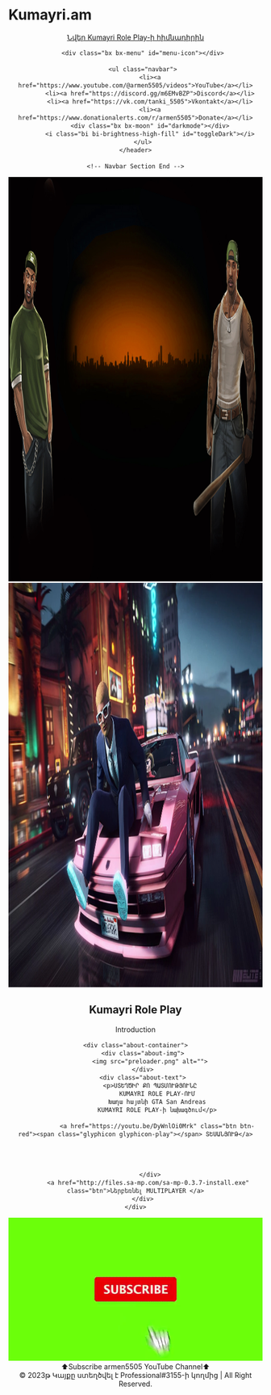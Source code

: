 # Kumayri.am
<!DOCTYPE html>
<html lang="en">
<head>
    <meta charset="UTF-8">
    <meta http-equiv="X-UA-Compatible" content="IE=edge">
    <meta name="viewport" content="width=300px, initial-scale=1.0">
    <title>Նվեր Kumayri Role Play-ի հիմնադիրին</title>
    <link rel="stylesheet" href="index.css">
    <link rel="stylesheet" href="https://cdn.jsdelivr.net/npm/bootstrap-icons@1.3.0/font/bootstrap-icons.css" />
    <link rel="icon" type="image/png" sizes="32x32" href="preloader.png">
</head>
<body>
<!-- Navbar  Section Start -->
    <header>
        <a href="#" class="logo">Նվեր Kumayri Role Play-ի հիմնադիրին</a>
    
        <div class="bx bx-menu" id="menu-icon"></div>
    
        <ul class="navbar">
            <li><a href="https://www.youtube.com/@armen5505/videos">YouTube</a></li>
            <li><a href="https://discord.gg/m6EMvBZP">Discord</a></li>
            <li><a href="https://vk.com/tanki_5505">Vkontakt</a></li>
            <li><a href="https://www.donationalerts.com/r/armen5505">Donate</a></li>
            <div class="bx bx-moon" id="darkmode"></div>
            <i class="bi bi-brightness-high-fill" id="toggleDark"></i>
        </ul>
    </header>

    <!-- Navbar Section End -->
   
    
   
    

<center><img src="Professional.jpg" widht="500px" height="800px"></center>
<center><img src="RP.webp" widht="500px" height="800px"></center>
 <!-- About Section Start -->

 <section class="about" id="about">
    <div class="heading">
        <h2>Kumayri Role Play</h2>
        <span>Introduction</span>
    </div>

    <div class="about-container">
        <div class="about-img">
            <img src="preloader.png" alt="">
        </div>
        <div class="about-text">
            <p>ՍՏԵՂԾԻՐ ՔՈ ՊԱՏՄՈՒԹՅՈՒՆԸ
                KUMAYRI ROLE PLAY-ՈՒՄ
                Խաղա հայտնի GTA San Andreas
                KUMAYRI ROLE PLAY-ի նախագծում</p>

                <a href="https://youtu.be/DyWnlOi0Mrk" class="btn btn-red"><span class="glyphicon glyphicon-play"></span> ՏԵՍԱՆՅՈՒԹ</a>
            


                
            </div>
           <a href="http://files.sa-mp.com/sa-mp-0.3.7-install.exe" class="btn">Ներբեռնել MULTIPLAYER </a>
        </div>
    </div>
</section>
<!-- About Section End -->
<center><img src="Like.gif"></center>
<center>⬆Subscribe armen5505 YouTube Channel⬆</center>
<script src="index.js"></script>
<div class="copyright">
    &#169; 2023թ Կայքը ստեղծվել է Professional#3155-ի կողմից | All Right Reserved.</p>
</div>



</body>
</html>
